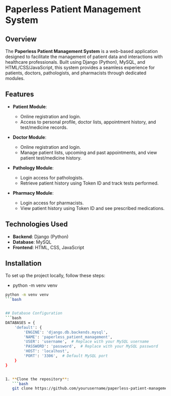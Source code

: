 # Paperless Patient Management System

## Overview
The **Paperless Patient Management System** is a web-based application designed to facilitate the management of patient data and interactions with healthcare professionals. Built using Django (Python), MySQL, and HTML/CSS/JavaScript, this system provides a seamless experience for patients, doctors, pathologists, and pharmacists through dedicated modules.

## Features
- **Patient Module**:
  - Online registration and login.
  - Access to personal profile, doctor lists, appointment history, and test/medicine records.

- **Doctor Module**:
  - Online registration and login.
  - Manage patient lists, upcoming and past appointments, and view patient test/medicine history.

- **Pathology Module**:
  - Login access for pathologists.
  - Retrieve patient history using Token ID and track tests performed.

- **Pharmacy Module**:
  - Login access for pharmacists.
  - View patient history using Token ID and see prescribed medications.

## Technologies Used
- **Backend**: Django (Python)
- **Database**: MySQL
- **Frontend**: HTML, CSS, JavaScript

## Installation
To set up the project locally, follow these steps:

- python -m venv venv
```bash
python -m venv venv
```bash


## Database Configuration
```bash
DATABASES = {
    'default': {
        'ENGINE': 'django.db.backends.mysql',
        'NAME': 'paperless_patient_management',
        'USER': 'username',  # Replace with your MySQL username
        'PASSWORD': 'password',  # Replace with your MySQL password
        'HOST': 'localhost',
        'PORT': '3306',  # Default MySQL port
    }
}


1. **Clone the repository**:
   ```bash
   git clone https://github.com/yourusername/paperless-patient-management-system.git
